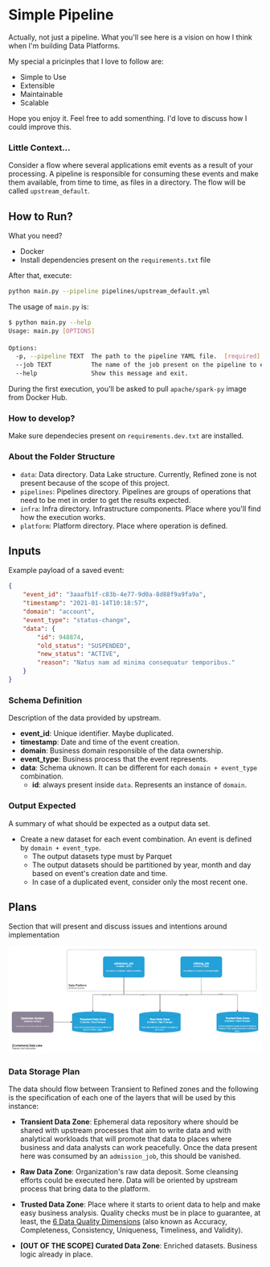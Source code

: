 # Simple Pipeline
Actually, not just a pipeline. What you'll see here is a vision on how I think when I'm building Data Platforms.

My special a  pricinples that I love to follow are:
- Simple to Use
- Extensible
- Maintainable
- Scalable

Hope you enjoy it. Feel free to add somenthing. I'd love to discuss how I could improve this.

### Little Context...
Consider a flow where several applications emit events as a result of your
processing. A pipeline is responsible for consuming these events and
make them available, from time to time, as files in a directory. The flow will be called
`upstream_default`.

## How to Run?
What you need?
- Docker
- Install dependencies present on the `requirements.txt` file

After that, execute:
```sh
python main.py --pipeline pipelines/upstream_default.yml
```

The usage of `main.py` is:
```sh
$ python main.py --help
Usage: main.py [OPTIONS]

Options:
  -p, --pipeline TEXT  The path to the pipeline YAML file.  [required]
  --job TEXT           The name of the job present on the pipeline to execute.
  --help               Show this message and exit.
```
During the first execution, you'll be asked to pull `apache/spark-py` image from Docker Hub.

### How to develop?
Make sure dependecies present on `requirements.dev.txt` are installed.

### About the Folder Structure

- `data`: Data directory. Data Lake structure. Currently, Refined zone is not present because of the scope of this project.
- `pipelines`: Pipelines directory. Pipelines are groups of operations that need to be met in order to get the results expected.
- `infra`: Infra directory. Infrastructure components. Place where you'll find how the execution works.
- `platform`: Platform directory. Place where operation is defined.

## Inputs
Example payload of a saved event:

```json
{
    "event_id": "3aaafb1f-c83b-4e77-9d0a-8d88f9a9fa9a",
    "timestamp": "2021-01-14T10:18:57",
    "domain": "account",
    "event_type": "status-change",
    "data": {
        "id": 948874,
        "old_status": "SUSPENDED",
        "new_status": "ACTIVE",
        "reason": "Natus nam ad minima consequatur temporibus."
    }
}
```

### Schema Definition
Description of the data provided by upstream.

- **event_id**: Unique identifier. Maybe duplicated.
- **timestamp**: Date and time of the event creation.
- **domain**: Business domain responsible of the data ownership.
- **event_type**: Business process that the event represents.
- **data**: Schema uknown. It can be different for each `domain + event_type` combination. 
  - **id**: always present inside `data`. Represents an instance of `domain`.

### Output Expected
A summary of what should be expected as a output data set.

- Create a new dataset for each event combination. An event is defined by `domain + event_type`.
  - The output datasets type must by Parquet
  - The output datasets should be partitioned by year, month and day based on event's creation date and time.
  - In case of a duplicated event, consider only the most recent one. 


## Plans
Section that will present and discuss issues and intentions around implementation

![](docs/containers_data_lake.png)

### Data Storage Plan
The data should flow between Transient to Refined zones and the following is the specification of each one 
of the layers that will be used by this instance:

- **Transient Data Zone**: Ephemeral data repository where should be shared with upstream processes that aim to write data and with analytical workloads that will promote that data to places where business and data analysts can work peacefully. Once the data present here was consumed by an `admission_job`, this should be vanished.
  
- **Raw Data Zone**: Organization's raw data deposit. Some cleansing efforts could be executed here. Data will be oriented by upstream process that bring data to the platform.

- **Trusted Data Zone**: Place where it starts to orient data to help and make easy business analysis. Quality checks must be in place to guarantee, at least, the [6 Data Quality Dimensions](https://www.google.com/search?q=6+data+quality+dimensions) (also known as Accuracy, Completeness, Consistency, Uniqueness, Timeliness, and Validity).

- **[OUT OF THE SCOPE] Curated Data Zone**: Enriched datasets. Business logic already in place. 

